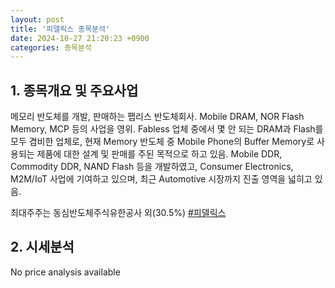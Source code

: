 ```yaml
---
layout: post
title: '피델릭스 종목분석'
date: 2024-10-27 21:20:23 +0900
categories: 종목분석
---
```


## 1. 종목개요 및 주요사업

메모리 반도체를 개발, 판매하는 팹리스 반도체회사. Mobile DRAM, NOR Flash Memory, MCP 등의 사업을 영위. Fabless 업체 중에서 몇 안 되는 DRAM과 Flash를 모두 겸비한 업체로, 현재 Memory 반도체 중 Mobile Phone의 Buffer Memory로 사용되는 제품에 대한 설계 및 판매를 주된 목적으로 하고 있음. Mobile DDR, Commodity DDR, NAND Flash 등을 개발하였고, Consumer Electronics, M2M/IoT 사업에 기여하고 있으며, 최근 Automotive 시장까지 진출 영역을 넓히고 있음.

최대주주는 동심반도체주식유한공사 외(30.5%)
[#피델릭스](#)

## 2. 시세분석

No price analysis available
